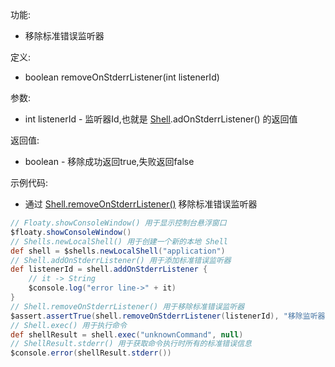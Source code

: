 功能:

+ 移除标准错误监听器

定义:

+ boolean removeOnStderrListener(int listenerId)

参数:

+ int listenerId - 监听器Id,也就是 [Shell](/API/Shell/Shell/README.md).adOnStderrListener() 的返回值

返回值:

+ boolean - 移除成功返回true,失败返回false

示例代码:

+ 通过 [Shell.removeOnStderrListener()](/API/Shell/Shell/README.md?id=removeOnStderrListener)
  移除标准错误监听器

```groovy
// Floaty.showConsoleWindow() 用于显示控制台悬浮窗口
$floaty.showConsoleWindow()
// Shells.newLocalShell() 用于创建一个新的本地 Shell
def shell = $shells.newLocalShell("application")
// Shell.addOnStderrListener() 用于添加标准错误监听器
def listenerId = shell.addOnStderrListener {
    // it -> String
    $console.log("error line->" + it)
}
// Shell.removeOnStderrListener() 用于移除标准错误监听器
$assert.assertTrue(shell.removeOnStderrListener(listenerId), "移除监听器")
// Shell.exec() 用于执行命令
def shellResult = shell.exec("unknownCommand", null)
// ShellResult.stderr() 用于获取命令执行时所有的标准错误信息
$console.error(shellResult.stderr())
```
